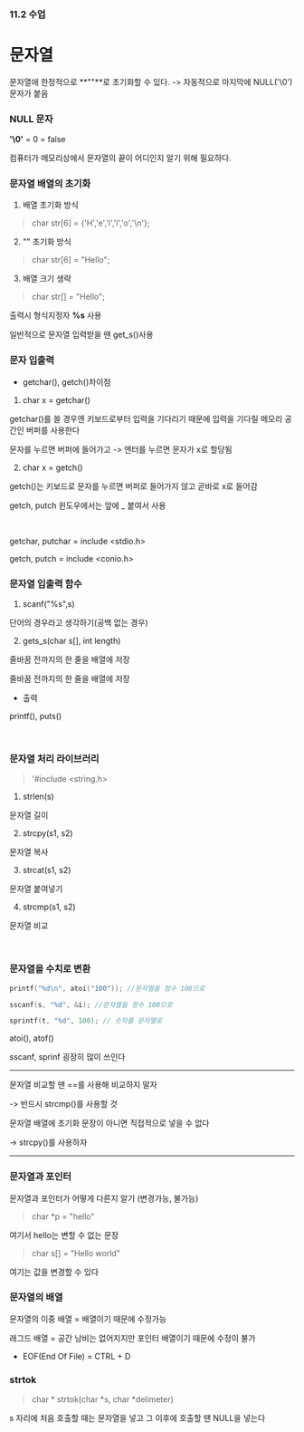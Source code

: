 ### 11.2 수업

# 문자열

문자열에 한정적으로 **""**로 초기화할 수 있다. -> 자동적으로 마지막에 NULL('\0') 문자가 붙음

### NULL 문자 

**'\0'** = 0 = false

컴퓨터가 메모리상에서 문자열의 끝이 어디인지 알기 위해 필요하다.

### 문자열 배열의 초기화

1. 배열 초기화 방식

> char str[6] = {'H','e','l','l','o','\n'};

2. "" 초기화 방식

> char str[6] = "Hello";

3. 배열 크기 생략

> char str[] = "Hello";


출력시 형식지정자 __%s__ 사용

일반적으로 문자열 입력받을 땐 get_s()사용 

### 문자 입출력

- getchar(), getch()차이점

1. char x = getchar()

getchar()를 쓸 경우엔 키보드로부터 입력을 기다리기 때문에 입력을 기다릴 메모리 공간인 버퍼를 사용한다

문자를 누르면 버퍼에 들어가고 -> 엔터를 누르면 문자가 x로 할당됨

2. char x = getch()

getch()는 키보드로 문자를 누르면 버퍼로 들어가지 않고 곧바로 x로 들어감

getch, putch 윈도우에서는 앞에 _ 붙여서 사용

<br>

getchar, putchar = include <stdio.h>

getch, putch = include <conio.h>


### 문자열 입출력 함수

1. scanf("%s",s)

단어의 경우라고 생각하기(공백 없는 경우)

2. gets_s(char s[], int length)

줄바꿈 전까지의 한 줄을 배열에 저장

줄바꿈 전까지의 한 줄을 배열에 저장

- 출력 

printf(), puts()

<br>

### 문자열 처리 라이브러리

> '#include <string.h>

1. strlen(s)

문자열 길이

2. strcpy(s1, s2)

문자열 복사

3. strcat(s1, s2)

문자열 붙여넣기

4. strcmp(s1, s2)

문자열 비교

<br>

### 문자열을 수치로 변환

~~~c
printf("%d\n", atoi("100")); //문자열을 정수 100으로

sscanf(s, "%d", &i); //문자열을 정수 100으로

sprintf(t, "%d", 100); // 숫자를 문자열로
~~~

atoi(), atof()

sscanf, sprinf 굉장히 많이 쓰인다

--- 

문자열 비교할 땐 ==를 사용해 비교하지 말자 

-> 반드시 strcmp()를 사용할 것

문자열 배열에 초기화 문장이 아니면 직접적으로 넣을 수 없다

-> strcpy()를 사용하자

---

### 문자열과 포인터

문자열과 포인터가 어떻게 다른지 알기 (변경가능, 불가능)

> char *p = "hello"
 
여기서 hello는 변할 수 없는 문장

> char s[] = "Hello world"

여기는 값을 변경할 수 있다

### 문자열의 배열

문자열의 이중 배열 = 배열이기 때문에 수정가능

래그드 배열 = 공간 낭비는 없어지지만 포인터 배열이기 때문에 수정이 불가

- EOF(End Of File) = CTRL + D

### strtok

> char * strtok(char *s, char *delimeter)

s 자리에 처음 호출할 때는 문자열을 넣고 그 이후에 호출할 땐 NULL을 넣는다
